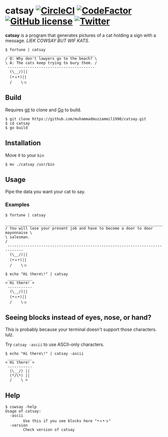 # catsay [![CircleCI](https://circleci.com/gh/muhammadmuzzammil1998/catsay.svg?style=svg)](https://circleci.com/gh/muhammadmuzzammil1998/catsay) [![CodeFactor](https://www.codefactor.io/repository/github/muhammadmuzzammil1998/catsay/badge)](https://www.codefactor.io/repository/github/muhammadmuzzammil1998/catsay) [![GitHub license](https://img.shields.io/github/license/muhammadmuzzammil1998/catsay.svg)](https://github.com/muhammadmuzzammil1998/catsay/blob/master/LICENSE) [![Twitter](https://img.shields.io/twitter/url/https/github.com/muhammadmuzzammil1998/catsay.svg?style=social)](https://twitter.com/intent/tweet?text=Wow:&url=https%3A%2F%2Fgithub.com%2Fmuhammadmuzzammil1998%2Fcatsay)

**catsay** is a program that generates pictures of a cat holding a sign with a message. *LIEK COWSAY BUT WIF KATS*.
```
$ fortune | catsay
 _______________________________________
/ Q: Why don't lawyers go to the beach? \
\ A: The cats keep trying to bury them. /
 ---------------------------------------
  (\__/)||
  (•ㅅ•)||
  /    \っ
```

## Build
Requires [git](https://git-scm.com/download/win) to clone and [Go](https://golang.org/dl/) to build.
```
$ git clone https://github.com/muhammadmuzzammil1998/catsay.git
$ cd catsay
$ go build
```

## Installation
Move it to your `bin`
```
$ mv ./catsay /usr/bin
```

## Usage
Pipe the data you want your cat to say.
### Examples
```
$ fortune | catsay
 _____________________________________________________________________________
/ You will lose your present job and have to become a door to door mayonnaise \
\ salesman.                                                                   /
 -----------------------------------------------------------------------------
  (\__/)||
  (•ㅅ•)||
  /    \っ

$ echo "Hi there\!" | catsay
 ___________
< Hi there! >
 -----------
  (\__/)||
  (•ㅅ•)||
  /    \っ
```

## Seeing blocks instead of eyes, nose, or hand?
This is probably because your terminal doesn't support those characters. lulz.

Try `catsay -ascii` to use ASCII-only characters. 
```
$ echo "Hi there\!" | catsay -ascii
 ___________
< Hi there! >
 -----------
  (\__/) ||
  (*/\*) ||
  /    \ >
```

## Help
```
$ cowsay -help
Usage of catsay:
  -ascii
        Use this if you see blocks here "•ㅅ•っ"
  -version
        Check version of catsay
```
